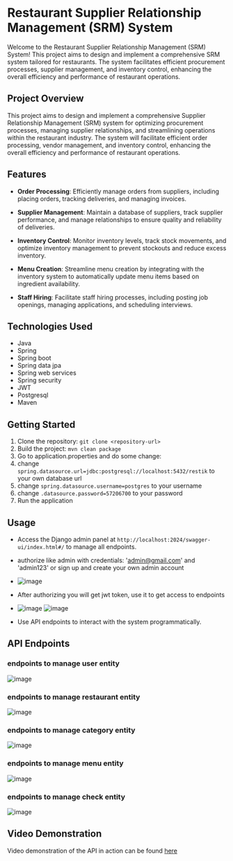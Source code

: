 # Restaurant Supplier Relationship Management (SRM) System

Welcome to the Restaurant Supplier Relationship Management (SRM) System! This project aims to design and implement a comprehensive SRM system tailored for restaurants. The system facilitates efficient procurement processes, supplier management, and inventory control, enhancing the overall efficiency and performance of restaurant operations.

## Project Overview

This project aims to design and implement a comprehensive Supplier Relationship Management (SRM) system for optimizing procurement processes, managing supplier relationships, and streamlining operations within the restaurant industry. The system will facilitate efficient order processing, vendor management, and inventory control, enhancing the overall efficiency and performance of restaurant operations.

## Features

- **Order Processing**: Efficiently manage orders from suppliers, including placing orders, tracking deliveries, and managing invoices.
  
- **Supplier Management**: Maintain a database of suppliers, track supplier performance, and manage relationships to ensure quality and reliability of deliveries.
  
- **Inventory Control**: Monitor inventory levels, track stock movements, and optimize inventory management to prevent stockouts and reduce excess inventory.
  
- **Menu Creation**: Streamline menu creation by integrating with the inventory system to automatically update menu items based on ingredient availability.
  
- **Staff Hiring**: Facilitate staff hiring processes, including posting job openings, managing applications, and scheduling interviews.

## Technologies Used

- Java
- Spring
- Spring boot
- Spring data jpa
- Spring web services
- Spring security
- JWT
- Postgresql
- Maven

## Getting Started

1. Clone the repository: `git clone <repository-url>`
2. Build the project: `mvn clean package`
3. Go to application.properties and do some change:
4. change `spring.datasource.url=jdbc:postgresql://localhost:5432/restik` to your own database url
5. change `spring.datasource.username=postgres` to your username
6. change `.datasource.password=57206700` to your password
7. Run the application

## Usage

- Access the Django admin panel at `http://localhost:2024/swagger-ui/index.html#/` to manage all endpoints.
- authorize like admin with credentials: 'admin@gmail.com' and 'admin123' or sign up and create your own admin account
-  ![image](https://github.com/b410asakura/Restaurant-SRM/assets/73512839/36d15d28-65d1-44bc-accf-8ab2d460f4df)
- After authorizing you will get jwt token, use it to get access to endpoints
- ![image](https://github.com/b410asakura/Restaurant-SRM/assets/73512839/9ab500dd-42ac-4715-a37f-024171dc0442)
![image](https://github.com/b410asakura/Restaurant-SRM/assets/73512839/64893d25-869b-4877-a41e-ee163d175cf6)

- Use API endpoints to interact with the system programmatically.
 

## API Endpoints
### endpoints to manage user entity
![image](https://github.com/b410asakura/Restaurant-SRM/assets/73512839/4f173fd0-ae7f-4922-a3da-6598e7051e39)

### endpoints to manage restaurant entity
![image](https://github.com/b410asakura/Restaurant-SRM/assets/73512839/b3401b9b-1a2c-40e7-8364-02d3c5527822)

### endpoints to manage category entity
![image](https://github.com/b410asakura/Restaurant-SRM/assets/73512839/ea8af750-68e7-4b72-9e95-d699e72812e7)

### endpoints to manage menu entity
![image](https://github.com/b410asakura/Restaurant-SRM/assets/73512839/c9f2b7fd-e05a-4098-902b-f4abc2b9b0aa)

### endpoints to manage check entity
![image](https://github.com/b410asakura/Restaurant-SRM/assets/73512839/96d7f48d-75f3-4562-8125-8fdb78190b64)


## Video Demonstration

Video demonstration of the API in action can be found [here](https://drive.google.com/file/d/1qJtoIPJAIYI5prOACMOj9RslVXOSVlLC/view?usp=sharing)
